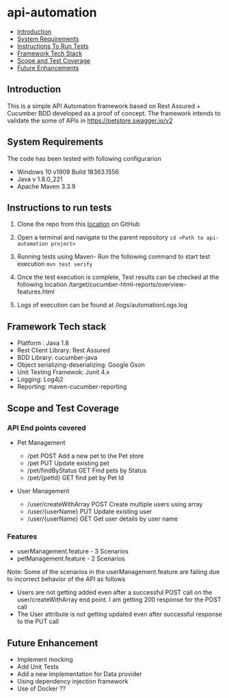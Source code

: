 # api-automation

* [Introduction](https://github.com/SagarBShinde/api-automation/blob/master/README.md#introduction)
* [System Requirements](https://github.com/SagarBShinde/api-automation/blob/master/README.md#system-requirements)
* [Instructions To Run Tests](https://github.com/SagarBShinde/api-automation/blob/master/README.md#instructions-to-run-tests)
* [Framework Tech Stack](https://github.com/SagarBShinde/api-automation/blob/master/README.md#Framework-Tech-stack)
* [Scope and Test Coverage](https://github.com/SagarBShinde/api-automation/blob/master/README.md#Scope-and-Test-Coverage)
* [Future Enhancements](https://github.com/SagarBShinde/api-automation/blob/master/README.md#future-enhancements)






## Introduction
This is a simple API Automation framework based on Rest Assured + Cucumber BDD developed as a proof of concept. The framework intends to validate the some of APIs in https://petstore.swagger.io/v2 

## System Requirements
The code has been tested with following configurarion
  * Windows 10 v1909 Build 18363.1556
  * Java v 1.8.0_221
  * Apache Maven 3.3.9

## Instructions to run tests
1. Clone the repo from this [location](https://github.com/SagarBShinde/api-automation) on GitHub
2. Open a terminal and navigate to the parent repository 
   ``cd <Path to api-automation project>``
3. Running tests using Maven- Run the following command to start test execution
   ``mvn test verify``
         
4. Once the test execution is complete, Test results can be checked at the following location
        <api-automation project directory>/target/cucumber-html-reports/overview-features.html
5. Logs of execution can be found at <api-automation project directory>/logs/automationLogs.log

## Framework Tech stack
  
  * Platform : Java 1.8
  * Rest Client Library: Rest Assured
  * BDD Library: cucumber-java
  * Object serializing-deserializing: Google Gson
  * Unit Testing Framewok: Junit 4.x
  * Logging: Log4j2
  * Reporting: maven-cucumber-reporting

## Scope and Test Coverage

### API End points covered
* Pet Management
  * /pet POST Add a new pet to the Pet store
  * /pet PUT Update existing pet
  * /pet/findByStatus GET Find pets by Status
  * /pet/{petId} GET find pet by Pet Id
		
* User Management
  * /user/createWithArray POST Create multiple users using array
  * /user/{userName} PUT Update existing user
  * /user/{userName} GET Get user details by user name
		
### Features
* userManagement.feature - 3 Scenarios
* petManagement.feature -  2 Scenarios

Note: Some of the scenarios in the userManagement.feature are failing due to incorrect behavior of the API as follows
* Users are not getting added even after a successful POST call on the user/createWithArray end point. I am getting 200 response for the POST call
* The User attribute is not getting updated even after successful response to the PUT call

## Future Enhancement
* Implement mocking
* Add Unit Tests
* Add a new implementation for Data provider
* Using dependency injection framework
* Use of Docker ??


    


    

 
   
